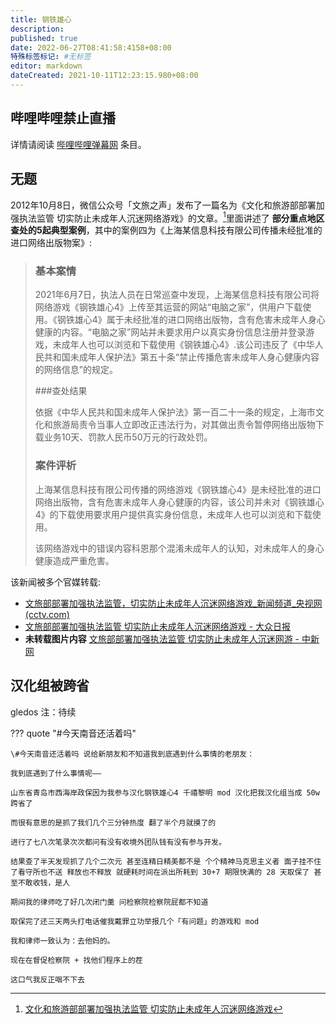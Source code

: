 ```yaml
---
title: 钢铁雄心
description:
published: true
date: 2022-06-27T08:41:58:4158+08:00
特殊标签标记: #无标签
editor: markdown
dateCreated: 2021-10-11T12:23:15.980+08:00
---
```


## 哔哩哔哩禁止直播

详情请阅读 [哔哩哔哩弹幕网][] 条目。

[哔哩哔哩弹幕网]: /website/哔哩哔哩弹幕网.md

## 无题

2012年10月8日，微信公众号「文旅之声」发布了一篇名为《文化和旅游部部署加强执法监管 切实防止未成年人沉迷网络游戏》的文章。[^IbSCS]里面讲述了 **部分重点地区查处的5起典型案例**，其中的案例四为《上海某信息科技有限公司传播未经批准的进口网络出版物案》:

> ### 基本案情
>
> 2021年6月7日，执法人员在日常巡查中发现，上海某信息科技有限公司将网络游戏《钢铁雄心4》上传至其运营的网站“电脑之家”，供用户下载使用。《钢铁雄心4》属于未经批准的进口网络出版物，含有危害未成年人身心健康的内容。“电脑之家”网站并未要求用户以真实身份信息注册并登录游戏，未成年人也可以浏览和下载使用《钢铁雄心4》.该公司违反了《中华人民共和国未成年人保护法》第五十条“禁止传播危害未成年人身心健康内容的网络信息”的规定。
>
> ###查处结果
>
> 依据《中华人民共和国未成年人保护法》第一百二十一条的规定，上海市文化和旅游局责令当事人立即改正违法行为，对其做出责令暂停网络出版物下载业务10天、罚款人民币50万元的行政处罚。
>
> ### 案件评析
>
> 上海某信息科技有限公司传播的网络游戏《钢铁雄心4》是未经批准的进口网络出版物，含有危害未成年人身心健康的内容，该公司并未对《钢铁雄心4》的下载使用要求用户提供真实身份信息，未成年人也可以浏览和下载使用。
>
> 该网络游戏中的错误内容科恩那个混淆未成年人的认知，对未成年人的身心健康造成严重危害。

[^IbSCS]: [文化和旅游部部署加强执法监管 切实防止未成年人沉迷网络游戏](https://archive.is/IbSCS "https://mp.weixin.qq.com/s/hbSTE_WuD_CXflEXviv1Fg")

该新闻被多个官媒转载:

+ [文旅部部署加强执法监管，切实防止未成年人沉迷网络游戏_新闻频道_央视网(cctv.com)](https://web.archive.org/web/20211011042230/https://news.cctv.com/2021/10/08/ARTIctYedpuUgyMowUPYCrfS211008.shtml)
+ [文旅部部署加强执法监管 切实防止未成年人沉迷网络游戏 - 大众日报](http://124.133.228.83/articleContent/4399_919611.html)
+ **未转载图片内容** [文旅部部署加强执法监管 切实防止未成年人沉迷网游 - 中新网](https://web.archive.org/web/20211011071004/https://www.chinanews.com/cul/2021/10-08/9581920.shtml)

## 汉化组被跨省

gledos 注：待续

??? quote "#今天南音还活着吗"

    \#今天南音还活着吗 说给新朋友和不知道我到底遇到什么事情的老朋友：

    我到底遇到了什么事情呢——

    山东省青岛市西海岸政保因为我参与汉化钢铁雄心4 千禧黎明 mod 汉化把我汉化组当成 50w 跨省了

    而很有意思的是抓了我们几个三分钟热度 翻了半个月就摸了的

    进行了七八次笔录次次都问有没有收境外团队钱有没有参与开发。

    结果查了半天发现抓了几个二次元 甚至连精日精美都不是 个个精神马克思主义者 面子挂不住了看守所也不送 释放也不释放 就硬耗时间在派出所耗到 30+7 期限快满的 28 天取保了 甚至不敢收钱，是人

    期间我的律师吃了好几次闭门羹 问检察院检察院屁都不知道

    取保完了还三天两头打电话催我戴罪立功举报几个「有问题」的游戏和 mod

    我和律师一致认为：去他妈的。

    现在在督促检察院 + 找他们程序上的茬

    这口气我反正咽不下去
